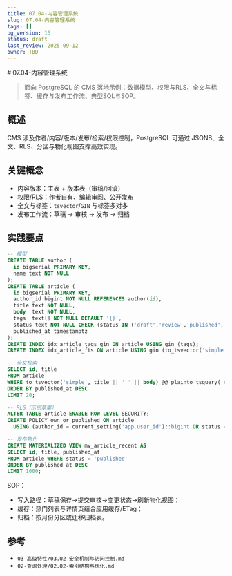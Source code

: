 ```yaml
---
title: 07.04-内容管理系统
slug: 07.04-内容管理系统
tags: []
pg_version: 16
status: draft
last_review: 2025-09-12
owner: TBD
---
```


﻿# 07.04-内容管理系统

> 面向 PostgreSQL 的 CMS 落地示例：数据模型、权限与RLS、全文与标签、缓存与发布工作流、典型SQL与SOP。

## 概述

CMS 涉及作者/内容/版本/发布/检索/权限控制，PostgreSQL 可通过 JSONB、全文、RLS、分区与物化视图支撑高效实现。

## 关键概念

- 内容版本：主表 + 版本表（审稿/回滚）
- 权限/RLS：作者自有、编辑审阅、公开发布
- 全文与标签：`tsvector`/`GIN` 与标签多对多
- 发布工作流：草稿 → 审核 → 发布 → 归档

## 实践要点

```sql
-- 模型
CREATE TABLE author (
  id bigserial PRIMARY KEY,
  name text NOT NULL
);
CREATE TABLE article (
  id bigserial PRIMARY KEY,
  author_id bigint NOT NULL REFERENCES author(id),
  title text NOT NULL,
  body  text NOT NULL,
  tags  text[] NOT NULL DEFAULT '{}',
  status text NOT NULL CHECK (status IN ('draft','review','published','archived')),
  published_at timestamptz
);
CREATE INDEX idx_article_tags_gin ON article USING gin (tags);
CREATE INDEX idx_article_fts ON article USING gin (to_tsvector('simple', title || ' ' || body));

-- 全文检索
SELECT id, title
FROM article
WHERE to_tsvector('simple', title || ' ' || body) @@ plainto_tsquery('simple', $1)
ORDER BY published_at DESC
LIMIT 20;

-- RLS（示例草案）
ALTER TABLE article ENABLE ROW LEVEL SECURITY;
CREATE POLICY own_or_published ON article
  USING (author_id = current_setting('app.user_id')::bigint OR status = 'published');

-- 发布物化
CREATE MATERIALIZED VIEW mv_article_recent AS
SELECT id, title, published_at
FROM article WHERE status = 'published'
ORDER BY published_at DESC
LIMIT 1000;
```

SOP：

- 写入路径：草稿保存→提交审核→变更状态→刷新物化视图；
- 缓存：热门列表与详情页结合应用缓存/ETag；
- 归档：按月份分区或迁移归档表。

## 参考

- `03-高级特性/03.02-安全机制与访问控制.md`
- `02-查询处理/02.02-索引结构与优化.md`
